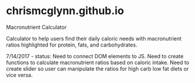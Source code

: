 # chrismcglynn.github.io
Macronutrient Calculator

Calculator to help users find their daily caloric needs with macronutrient ratios highlighted for 
protein, fats, and carbohydrates. 

7/14/2017 - status: 
Need to connect DOM elements to JS. 
Need to create functions to calculate macronutrient ratios based on caloric intake.
Need to create slider so user can manipulate the ratios for high carb low fat diets or vice versa.
